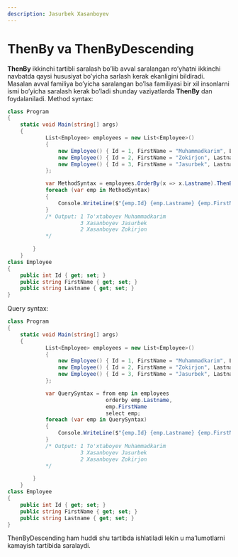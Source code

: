 ```yaml
---
description: Jasurbek Xasanboyev
---
```


# ThenBy va ThenByDescending

**ThenBy** ikkinchi tartibli saralash bo’lib avval saralangan ro’yhatni ikkinchi navbatda qaysi hususiyat bo’yicha sarlash kerak ekanligini bildiradi. Masalan avval familiya bo’yicha saralangan bo’lsa familiyasi bir xil insonlarni ismi bo’yicha saralash kerak bo’ladi shunday vaziyatlarda **ThenBy** dan foydalaniladi. Method syntax:

```csharp
class Program
{
    static void Main(string[] args)
    {
            List<Employee> employees = new List<Employee>()
            {
                new Employee() { Id = 1, FirstName = "Muhammadkarim", Lastname = "To'xtaboyev"},
                new Employee() { Id = 2, FirstName = "Zokirjon", Lastname = "Xasanboyev" },
                new Employee() { Id = 3, FirstName = "Jasurbek", Lastname = "Xasanboyev" }
            };

            var MethodSyntax = employees.OrderBy(x => x.Lastname).ThenBy(x => x.FirstName);
            foreach (var emp in MethodSyntax)
            {
                Console.WriteLine($"{emp.Id} {emp.Lastname} {emp.FirstName}");
            }
            /* Output: 1 To'xtaboyev Muhammadkarim
                       3 Xasanboyev Jasurbek
                       2 Xasanboyev Zokirjon
            */

        }
    }
class Employee
{
    public int Id { get; set; }
    public string FirstName { get; set; }
    public string Lastname { get; set; }
}
```

Query syntax:

```csharp
class Program
{
    static void Main(string[] args)
    {
            List<Employee> employees = new List<Employee>()
            {
                new Employee() { Id = 1, FirstName = "Muhammadkarim", Lastname = "To'xtaboyev"},
                new Employee() { Id = 2, FirstName = "Zokirjon", Lastname = "Xasanboyev" },
                new Employee() { Id = 3, FirstName = "Jasurbek", Lastname = "Xasanboyev" }
            };

            var QuerySyntax = from emp in employees
                               orderby emp.Lastname,
                               emp.FirstName
                               select emp;
            foreach (var emp in QuerySyntax)
            {
                Console.WriteLine($"{emp.Id} {emp.Lastname} {emp.FirstName}");
            }
            /* Output: 1 To'xtaboyev Muhammadkarim
                       3 Xasanboyev Jasurbek
                       2 Xasanboyev Zokirjon
            */

        }
    }
class Employee
{
    public int Id { get; set; }
    public string FirstName { get; set; }
    public string Lastname { get; set; }
}
```

ThenByDescending ham huddi shu tartibda ishlatiladi lekin u ma’lumotlarni kamayish tartibida saralaydi.

